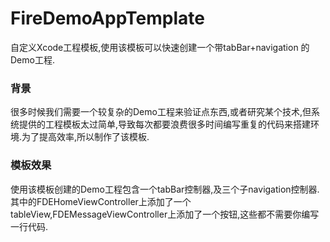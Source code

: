 # FireDemoAppTemplate
自定义Xcode工程模板,使用该模板可以快速创建一个带tabBar+navigation 的Demo工程.

### 背景
很多时候我们需要一个较复杂的Demo工程来验证点东西,或者研究某个技术,但系统提供的工程模板太过简单,导致每次都要浪费很多时间编写重复的代码来搭建环境.为了提高效率,所以制作了该模板.

### 模板效果
使用该模板创建的Demo工程包含一个tabBar控制器,及三个子navigation控制器.其中的FDEHomeViewController上添加了一个tableView,FDEMessageViewController上添加了一个按钮,这些都不需要你编写一行代码.
